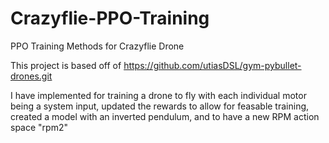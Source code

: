 # Crazyflie-PPO-Training
PPO Training Methods for Crazyflie Drone

This project is based off of https://github.com/utiasDSL/gym-pybullet-drones.git

I have implemented for training a drone to fly with each individual motor being a system input, updated the rewards to allow for feasable training, created a model with an inverted pendulum, and to have a new RPM action space "rpm2"
